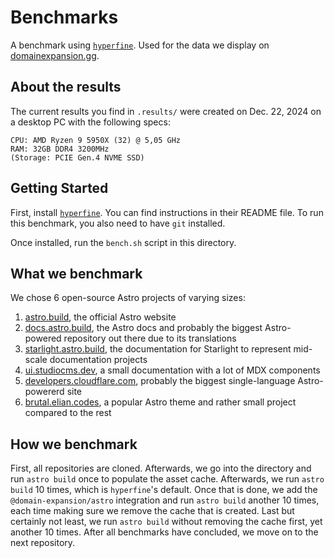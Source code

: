 # Benchmarks

A benchmark using [`hyperfine`](https://github.com/sharkdp/hyperfine?tab=readme-ov-file). Used for the data we display on [domainexpansion.gg](https://domainexpansion.gg).

## About the results

The current results you find in `.results/` were created on Dec. 22, 2024 on a desktop PC with the following specs:

```
CPU: AMD Ryzen 9 5950X (32) @ 5,05 GHz
RAM: 32GB DDR4 3200MHz
(Storage: PCIE Gen.4 NVME SSD)
```

## Getting Started

First, install [`hyperfine`](https://github.com/sharkdp/hyperfine?tab=readme-ov-file). You can find instructions in their README file. To run this benchmark, you also need to have `git` installed.

Once installed, run the `bench.sh` script in this directory.

## What we benchmark

We chose 6 open-source Astro projects of varying sizes:

1. [astro.build](https://astro.build), the official Astro website
2. [docs.astro.build](https://docs.astro.build), the Astro docs and probably the biggest Astro-powered repository out there due to its translations
3. [starlight.astro.build](https://starlight.astro.build), the documentation for Starlight to represent mid-scale documentation projects
4. [ui.studiocms.dev](https://ui.studiocms.dev), a small documentation with a lot of MDX components
5. [developers.cloudflare.com](https://developers.cloudflare.com), probably the biggest single-language Astro-powererd site
6. [brutal.elian.codes](https://brutal.elian.codes), a popular Astro theme and rather small project compared to the rest

## How we benchmark

First, all repositories are cloned. Afterwards, we go into the directory and run `astro build` once to populate the asset cache. Afterwards, we run `astro build` 10 times, which is `hyperfine`'s default. Once that is done, we add the `@domain-expansion/astro` integration and run `astro build` another 10 times, each time making sure we remove the cache that is created. Last but certainly not least, we run `astro build` without removing the cache first, yet another 10 times. After all benchmarks have concluded, we move on to the next repository.